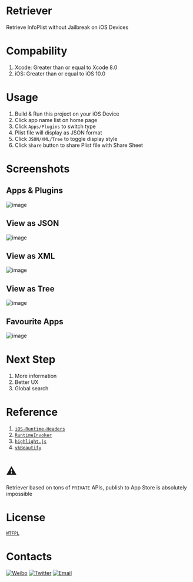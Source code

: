 # Retriever
Retrieve InfoPlist without Jailbreak on iOS Devices

# Compability
1. Xcode: Greater than or equal to Xcode 8.0
2. iOS: Greater than or equal to iOS 10.0

# Usage
1. Build & Run this project on your iOS Device
2. Click app name list on home page
3. Click `Apps/Plugins` to switch type
4. Plist file will display as JSON format
5. Click `JSON/XML/Tree` to toggle display style
6. Click `Share` button to share Plist file with Share Sheet

# Screenshots

## Apps & Plugins
![image](https://github.com/cyanzhong/retriver/raw/master/Screenshots/1.PNG)
## View as JSON
![image](https://github.com/cyanzhong/retriver/raw/master/Screenshots/2.PNG)
## View as XML
![image](https://github.com/cyanzhong/retriver/raw/master/Screenshots/3.PNG)
## View as Tree
![image](https://github.com/cyanzhong/retriver/raw/master/Screenshots/4.PNG)
## Favourite Apps
![image](https://github.com/cyanzhong/retriver/raw/master/Screenshots/5.PNG)

# Next Step
1. More information
2. Better UX
3. Global search

# Reference
1. [`iOS-Runtime-Headers`](https://github.com/nst/iOS-Runtime-Headers/)
2. [`RuntimeInvoker`](https://github.com/cyanzhong/RuntimeInvoker)
3. [`highlight.js`](https://highlightjs.org/)
4. [`vkBeautify`](https://github.com/vkiryukhin/vkBeautify)

# ⚠️
Retriever based on tons of `PRIVATE` APIs, publish to App Store is absolutely impossible 

# License
[`WTFPL`](https://en.wikipedia.org/wiki/WTFPL)

# Contacts
[![Weibo](https://img.shields.io/badge/weibo-%20@StackOverflowError%20-red.svg)](http://weibo.com/0x00eeee/)
[![Twitter](https://img.shields.io/badge/twitter-@cyanapps-green.svg)](https://twitter.com/cyanapps)
[![Email](https://img.shields.io/badge/email-log.e@qq.com-blue.svg)](mailto:log.e@qq.com)
